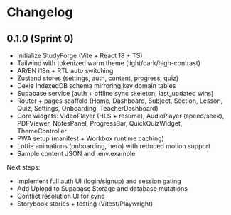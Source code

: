 # Changelog

## 0.1.0 (Sprint 0)

- Initialize StudyForge (Vite + React 18 + TS)
- Tailwind with tokenized warm theme (light/dark/high-contrast)
- AR/EN i18n + RTL auto switching
- Zustand stores (settings, auth, content, progress, quiz)
- Dexie IndexedDB schema mirroring key domain tables
- Supabase service (auth + offline sync skeleton, last_updated wins)
- Router + pages scaffold (Home, Dashboard, Subject, Section, Lesson, Quiz, Settings, Onboarding, TeacherDashboard)
- Core widgets: VideoPlayer (HLS + resume), AudioPlayer (speed/seek), PDFViewer, NotesPanel, ProgressBar, QuickQuizWidget, ThemeController
- PWA setup (manifest + Workbox runtime caching)
- Lottie animations (onboarding, hero) with reduced motion support
- Sample content JSON and .env.example

Next steps:
- Implement full auth UI (login/signup) and session gating
- Add Upload to Supabase Storage and database mutations
- Conflict resolution UI for sync
- Storybook stories + testing (Vitest/Playwright)
